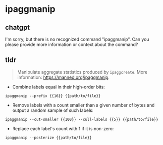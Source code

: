 # ipaggmanip 
## chatgpt 
I'm sorry, but there is no recognized command "ipaggmanip". Can you please provide more information or context about the command? 

## tldr 
 
> Manipulate aggregate statistics produced by `ipaggcreate`.
> More information: <https://manned.org/ipaggmanip>.

- Combine labels equal in their high-order bits:

`ipaggmanip --prefix {{16}} {{path/to/file}}`

- Remove labels with a count smaller than a given number of bytes and output a random sample of such labels:

`ipaggmanip --cut-smaller {{100}} --cull-labels {{5}} {{path/to/file}}`

- Replace each label's count with 1 if it is non-zero:

`ipaggmanip --posterize {{path/to/file}}`
